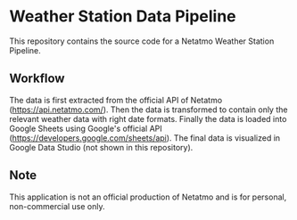 # Weather Station Data Pipeline
This repository contains the source code for a Netatmo Weather Station Pipeline.

## Workflow
The data is first extracted from the official API of Netatmo (https://api.netatmo.com/). Then the data is transformed to contain only the relevant weather data with right date formats. Finally the data is loaded into Google Sheets using Google's official API (https://developers.google.com/sheets/api). The final data is visualized in Google Data Studio (not shown in this repository).

## Note
This application is not an official production of Netatmo and is for personal, non-commercial use only.